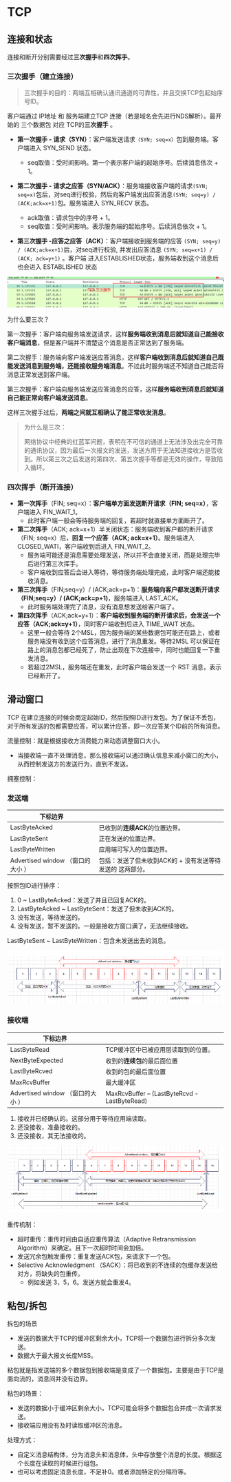 # TCP

## 连接和状态

连接和断开分别需要经过**三次握手**和**四次挥手**。

### 三次握手（建立连接）

> 三次握手的目的：两端互相确认通讯通道的可靠性，并且交换TCP包起始序号ID。

客户端通过 IP地址 和 服务端建立TCP 连接（若是域名会先进行NDS解析）。最开始的 三个数据包 对应 TCP的**三次握手** 。

* **第一次握手 - 请求（SYN）**：客户端发送请求`（SYN; seq=x）`包到服务端。客户端进入 SYN_SEND 状态。
  * seq取值：受时间影响。第一个表示客户端的起始序号。后续消息依次 + 1。

* **第二次握手 - 请求之应答（SYN/ACK）**：服务端接收客户端的请求`(SYN; seq=x)`包后，对seq进行校验，然后向客户端发出应答消息`(SYN; seq=y) / (ACK;ack=x+1)`包。服务端进入 SYN_RECV 状态。
  * ack取值：请求包中的序号 + 1。
  * seq取值：受时间影响。表示服务端的起始序号。后续消息依次 + 1。

* **第三次握手 -应答之应答（ACK）**：客户端接收到服务端的应答 `(SYN; seq=y) / (ACK;ack=x+1)`后，对seq进行校验, 并发出应答消息 `(SYN; seq=x+1) / (ACK; ack=y+1)` 。客户端 进入ESTABLISHED状态，服务端收到这个消息后也会进入 ESTABLISHED 状态

![image-20230124171405330](./TCP.assets/image-20230124171405330.png)

为什么要三次？

第一次握手：客户端向服务端发送请求，这样**服务端收到消息后就知道自己能接收客户端消息**，但是客户端并不清楚这个消息是否正常达到了服务端。

第二次握手：服务端向客户端发送应答消息，这样**客户端收到消息后就知道自己既能发送消息到服务端，还能接收服务端消息**。不过此时服务端还不知道自己能否将消息正常发送到客户端。

第三次握手：客户端向服务端发送应答消息的应答，这样**服务端收到消息后就知道自己能正常向客户端发送消息**。

这样三次握手过后，**两端之间就互相确认了能正常收发消息**。

> 为什么是三次：
>
> 网络协议中经典的红蓝军问题，表明在不可信的通道上无法涉及出完全可靠的通讯协议，因为最后一次报文的发送，发送方用于无法知道接收方是否收到。所以第三次之后发送的第四次、第五次握手等都是无效的操作，导致陷入循环。



### 四次挥手（断开连接）

* **第一次挥手**（FIN; seq=x）：**客户端单方面发送断开请求（FIN; seq=x）**，客户端进入 FIN_WAIT_1。
  * 此时客户端一般会等待服务端的回复，若超时就直接单方面断开了。
* **第二次挥手**（ACK; ack=x+1）半关闭状态：服务端收到客户都的断开请求（FIN; seq=x）后，**回复一个应答（ACK; ack=x+1）**。服务端进入CLOSED_WATI，客户端收到后进入  FIN_WAIT_2。
  * 服务端可能还是消息需要处理发送，所以并不会直接关闭，而是处理完毕后进行第三次挥手。
  * 客户端收到应答后会进入等待，等待服务端处理完成，此时客户端还能接收消息。
* **第三次挥手**（FIN;seq=y）/ (ACK;ack=p+1)：**服务端向客户都发送断开请求（FIN;seq=y）/ (ACK;ack=p+1)**，服务端进入 LAST_ACK。
  * 此时服务端处理完了消息，没有消息想发送给客户端了。
* **第四次挥手**（ACK;ack=y+1）：**客户端收到服务端的断开请求后，会发送一个应答（ACK;ack=y+1）**，同时客户端收到后进入 TIME_WAIT 状态。
  * 这里一般会等待 2个MSL，因为服务端的某些数据包可能还在路上，或者服务端没有收到这个应答消息，进行了消息重发。等待2MSL 可以保证在路上的消息包都已经死了，防止出现在下次连接中，同时也能回复一下重发消息。
  * 若超过2MSL，服务端还在重发，此时客户端会发送一个 RST 消息，表示已经断开了。





## 滑动窗口

TCP 在建立连接的时候会商定起始ID，然后按照ID进行发包。为了保证不丢包，对于所有发送的包都需要应答，可以累计应答，即一次应答某个ID前的所有消息。

流量控制：就是根据接收方消费能力来动态调整窗口大小。

* 当接收端一直不处理消息，那么接收端可以通过确认信息来减小窗口的大小，从而控制发送方的发送行为，直到不发送。

拥塞控制：

### 发送端

| 下标边界                          |                                                           |
| --------------------------------- | --------------------------------------------------------- |
| LastByteAcked                     | 已收到的**连续ACK**的位置边界。                           |
| LastByteSent                      | 正在发送的位置边界。                                      |
| LastByteWritten                   | 应用端可写入的位置边界。                                  |
| Advertised window （窗口的大小 ） | 包括：发送了但未收到ACK的 + 没有发送等待发送的 这两部分。 |

按照包ID进行排序：

1. 0 ~ LastByteAcked：发送了并且已回复ACK的。
2. LastByteAcked ~ LastByteSent：发送了但未收到ACK的。
3. 没有发送，等待发送的。
4. 没有发送，暂不发送的。一般是接收方窗口满了，无法继续接收。

LastByteSent ~ LastByteWritten：包含未发送出去的消息。

![image-20230712004813814](./TCP.assets/image-20230712004813814.png)

### 接收端

| 下标边界                          |                                              |
| --------------------------------- | -------------------------------------------- |
| LastByteRead                      | TCP缓冲区中已被应用层读取到的位置。          |
| NextByteExpected                  | 收到的**连续包**的最后面位置                 |
| LastByteRcved                     | 收到的包的最后面位置                         |
| MaxRcvBuffer                      | 最大缓冲区                                   |
| Advertised window （窗口的大小 ） | MaxRcvBuffer – (LastByteRcvd - LastByteRead) |

1. 接收并已经确认的。这部分用于等待应用端读取。
2. 还没接收，准备接收的。
3. 还没接收，其无法接收的。

![image-20230712004822958](./TCP.assets/image-20230712004822958.png)

重传机制：

* 超时重传：重传时间由自适应重传算法（Adaptive Retransmission Algorithm）来确定。且下一次超时时间会加倍。
* 发送冗余包触发重传：重复发送ACK包，来请求下一个包。
* Selective Acknowledgment （SACK）：将已收到的不连续的包缓存发送给对方，将缺失的包重传。
  * 例如发送 3，5，6。发送方就会重发4。



## 粘包/拆包

拆包的场景

* 发送的数据大于TCP的缓冲区剩余大小，TCP将一个数据包进行拆分多次发送。
* 数据大于最大报文长度MSS。

粘包就是指发送端的多个数据包到接收端是变成了一个数据包。主要是由于TCP是面向流的，消息间并没有边界。

粘包的场景：

* 发送的数据小于缓冲区剩余大小，TCP可能会将多个数据包合并成一次请求发送。
* 接收端应用没有及时读取缓冲区的消息。

处理方式：

* 自定义消息结构体，分为消息头和消息体，头中存放整个消息的长度。根据这个长度在读取的时候进行组包。
* 也可以考虑固定消息长度，不足补0。或者添加特定的分隔符等。
